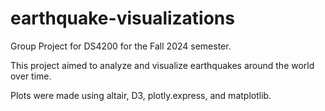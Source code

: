 # earthquake-visualizations
Group Project for DS4200 for the Fall 2024 semester. 

This project aimed to analyze and visualize earthquakes around the world over time. 

Plots were made using altair, D3, plotly.express, and matplotlib.
